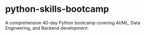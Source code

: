 # python-skills-bootcamp
A comprehensive 40-day Python bootcamp covering AI/ML, Data Engineering, and Backend development.
